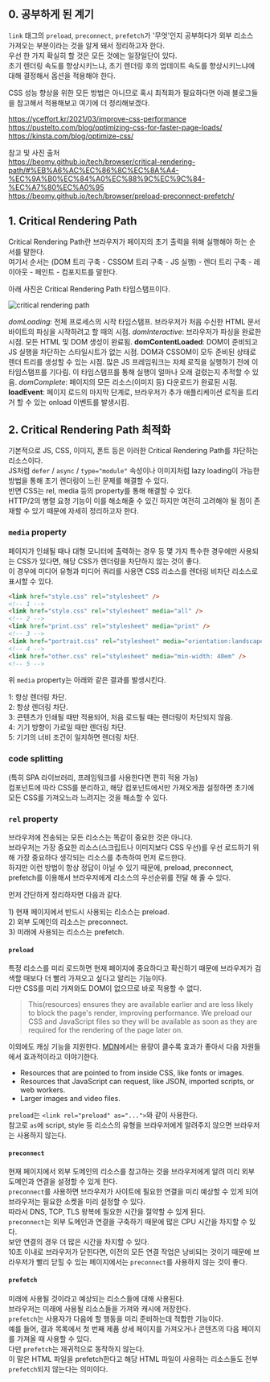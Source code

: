 ## 0. 공부하게 된 계기

`link` 태그의 `preload`, `preconnect`, `prefetch`가 '무엇'인지 공부하다가 외부 리소스 가져오는 부분이라는 것을 알게 돼서 정리하고자 한다.  
우선 한 가지 확실히 할 것은 모든 것에는 일장일단이 있다.  
초기 렌더링 속도를 향상시키느냐, 초기 렌더링 후의 업데이트 속도를 향상시키느냐에 대해 결정해서 옵션을 적용해야 한다.

CSS 성능 향상을 위한 모든 방법은 아니므로 혹시 최적화가 필요하다면 아래 블로그들을 참고해서 적용해보고 여기에 더 정리해보겠다.

https://yceffort.kr/2021/03/improve-css-performance  
https://pustelto.com/blog/optimizing-css-for-faster-page-loads/  
https://kinsta.com/blog/optimize-css/

참고 및 사진 출처  
https://beomy.github.io/tech/browser/critical-rendering-path/#%EB%A6%AC%EC%86%8C%EC%8A%A4-%EC%9A%B0%EC%84%A0%EC%88%9C%EC%9C%84-%EC%A7%80%EC%A0%95  
https://beomy.github.io/tech/browser/preload-preconnect-prefetch/

## 1. Critical Rendering Path

Critical Rendering Path란 브라우저가 페이지의 초기 출력을 위해 실행해야 하는 순서를 말한다.  
여기서 순서는 (DOM 트리 구축 - CSSOM 트리 구축 - JS 실행) - 렌더 트리 구축 - 레이아웃 - 페인트 - 컴포지트를 말한다.  

아래 사진은 Critical Rendering Path 타임스탬프이다.

![critical rendering path](https://user-images.githubusercontent.com/63287638/230037470-5a444796-4beb-457a-9057-534149165a02.png)

_domLoading_: 전체 프로세스의 시작 타임스탬프. 브라우저가 처음 수신한 HTML 문서 바이트의 파싱을 시작하려고 할 때의 시점.
_domInteractive_: 브라우저가 파싱을 완료한 시점. 모든 HTML 및 DOM 생성이 완료됨.
**domContentLoaded**: DOM이 준비되고 JS 실행을 차단하는 스타일시트가 없는 시점. DOM과 CSSOM이 모두 준비된 상태로 렌더 트리를 생성할 수 있는 시점. 많은 JS 프레임워크는 자체 로직을 실행하기 전에 이 타임스탬프를 기다림. 이 타임스탬프를 통해 실행이 얼마나 오래 걸렸는지 추적할 수 있음.
_domComplete_: 페이지의 모든 리소스(이미지 등) 다운로드가 완료된 시점.
**loadEvent**: 페이지 로드의 마지막 단계로, 브라우저가 추가 애플리케이션 로직을 트리거 할 수 있는 onload 이벤트를 발생시킴.

## 2. Critical Rendering Path 최적화

기본적으로 JS, CSS, 이미지, 폰트 등은 이러한 Critical Rendering Path를 차단하는 리소스이다.  
JS처럼 `defer` / `async` / `type="module"` 속성이나 이미지처럼 lazy loading이 가능한 방법을 통해 초기 렌더링이 느린 문제를 해결할 수 있다.  
반면 CSS는 rel, media 등의 property를 통해 해결할 수 있다.  
HTTP/2의 병렬 요청 기능이 이를 해소해줄 수 있긴 하지만 여전히 고려해야 될 점이 존재할 수 있기 때문에 자세히 정리하고자 한다.  

### `media` property

페이지가 인쇄될 때나 대형 모니터에 출력하는 경우 등 몇 가지 특수한 경우에만 사용되는 CSS가 있다면, 해당 CSS가 렌더링을 차단하지 않는 것이 좋다.  
이 경우에 미디어 유형과 미디어 쿼리를 사용면 CSS 리소스를 렌더링 비차단 리소스로 표시할 수 있다.

```html
<link href="style.css" rel="stylesheet" />
<!-- 1 -->
<link href="style.css" rel="stylesheet" media="all" />
<!-- 2 -->
<link href="print.css" rel="stylesheet" media="print" />
<!-- 3 -->
<link href="portrait.css" rel="stylesheet" media="orientation:landscape" />
<!-- 4 -->
<link href="other.css" rel="stylesheet" media="min-width: 40em" />
<!-- 5 -->
```

위 `media` property는 아래와 같은 결과를 발생시킨다.

1: 항상 렌더링 차단.  
2: 항상 렌더링 차단.  
3: 콘텐츠가 인쇄될 때만 적용되어, 처음 로드될 때는 렌더링이 차단되지 않음.  
4: 기기 방향이 가로일 때만 렌더링 차단.  
5: 기기의 너비 조건이 일치하면 렌더링 차단.

### code splitting

(특히 SPA 라이브러리, 프레임워크를 사용한다면 편히 적용 가능)  
컴포넌트에 따라 CSS를 분리하고, 해당 컴포넌트에서만 가져오게끔 설정하면 초기에 모든 CSS를 가져오느라 느려지는 것을 해소할 수 있다.

### `rel` property

브라우저에 전송되는 모든 리소스는 똑같이 중요한 것은 아니다.  
브라우저는 가장 중요한 리소스(스크립트나 이미지보다 CSS 우선)를 우선 로드하기 위해 가장 중요하다 생각되는 리소스를 추측하여 먼저 로드한다.  
하지만 이런 방법이 항상 정답이 아닐 수 있기 때문에, preload, preconnect, prefetch를 이용해서 브라우저에게 리소스의 우선순위를 전달 해 줄 수 있다.

먼저 간단하게 정리하자면 다음과 같다.

1\) 현재 페이지에서 반드시 사용되는 리소스는 preload.  
2\) 외부 도메인의 리소스는 preconnect.  
3\) 미래에 사용되는 리소스는 prefetch.

#### `preload`

특정 리소스를 미리 로드하면 현재 페이지에 중요하다고 확신하기 때문에 브라우저가 검색할 때보다 더 빨리 가져오고 싶다고 알리는 기능이다.  
다만 CSS를 미리 가져와도 DOM이 없으므로 바로 적용할 수 없다.

> This(resources) ensures they are available earlier and are less likely to block the page's render, improving performance. We preload our CSS and JavaScript files so they will be available as soon as they are required for the rendering of the page later on.

이외에도 캐싱 기능을 지원한다.
[MDN](https://developer.mozilla.org/en-US/docs/Web/HTML/Attributes/rel/preload)에서는 용량이 클수록 효과가 좋아서 다음 자원들에서 효과적이라고 이야기한다.

- Resources that are pointed to from inside CSS, like fonts or images.
- Resources that JavaScript can request, like JSON, imported scripts, or web workers.
- Larger images and video files.

`preload`는 `<link rel="preload" as="...">`와 같이 사용한다.  
참고로 `as`에 script, style 등 리소스의 유형을 브라우저에게 알려주지 않으면 브라우저는 사용하지 않는다.

#### `preconnect`

현재 페이지에서 외부 도메인의 리소스를 참고하는 것을 브라우저에게 알려 미리 외부 도메인과 연결을 설정할 수 있게 한다.  
`preconnect`를 사용하면 브라우저가 사이트에 필요한 연결을 미리 예상할 수 있게 되어 브라우저는 필요한 소켓을 미리 설정할 수 있다.  
따라서 DNS, TCP, TLS 왕복에 필요한 시간을 절약할 수 있게 된다.  
`preconnect`는 외부 도메인과 연결을 구축하기 때문에 많은 CPU 시간을 차지할 수 있다.  
보안 연결의 경우 더 많은 시간을 차지할 수 있다.  
10초 이내로 브라우저가 닫힌다면, 이전의 모든 연결 작업은 낭비되는 것이기 때문에 브라우저가 빨리 닫힐 수 있는 페이지에서는 `preconnect`를 사용하지 않는 것이 좋다.

#### `prefetch`

미래에 사용될 것이라고 예상되는 리소스들에 대해 사용된다.  
브라우저는 미래에 사용될 리소스들을 가져와 캐시에 저장한다.  
`prefetch`는 사용자가 다음에 할 행동을 미리 준비하는데 적합한 기능이다.  
예를 들어, 결과 목록에서 첫 번째 제품 상세 페이지를 가져오거나 콘텐츠의 다음 페이지를 가져올 때 사용할 수 있다.  
다만 `prefetch`는 재귀적으로 동작하지 않는다.  
이 말은 HTML 파일을 prefetch한다고 해당 HTML 파일이 사용하는 리소스들도 전부 `prefetch`되지 않는다는 의미이다.

